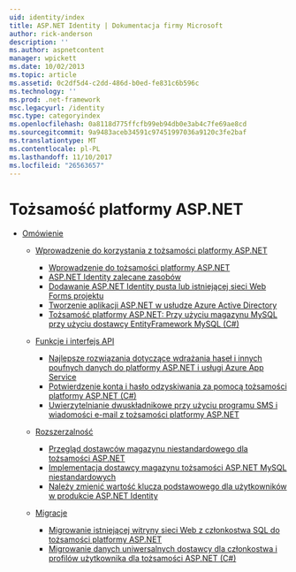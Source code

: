 ```yaml
---
uid: identity/index
title: ASP.NET Identity | Dokumentacja firmy Microsoft
author: rick-anderson
description: ''
ms.author: aspnetcontent
manager: wpickett
ms.date: 10/02/2013
ms.topic: article
ms.assetid: 0c2df5d4-c2dd-486d-b0ed-fe831c6b596c
ms.technology: ''
ms.prod: .net-framework
msc.legacyurl: /identity
msc.type: categoryindex
ms.openlocfilehash: 0a8118d775ffcfb99eb94db0e3ab4c7fe69ae8cd
ms.sourcegitcommit: 9a9483aceb34591c97451997036a9120c3fe2baf
ms.translationtype: MT
ms.contentlocale: pl-PL
ms.lasthandoff: 11/10/2017
ms.locfileid: "26563657"
---
```

<a name="aspnet-identity"></a>Tożsamość platformy ASP.NET
====================
- [Omówienie](overview/index.md)

    - [Wprowadzenie do korzystania z tożsamości platformy ASP.NET](overview/getting-started/index.md)

        - [Wprowadzenie do tożsamości platformy ASP.NET](overview/getting-started/introduction-to-aspnet-identity.md)
        - [ASP.NET Identity zalecane zasobów](overview/getting-started/aspnet-identity-recommended-resources.md)
        - [Dodawanie ASP.NET Identity pusta lub istniejącej sieci Web Forms projektu](overview/getting-started/adding-aspnet-identity-to-an-empty-or-existing-web-forms-project.md)
        - [Tworzenie aplikacji ASP.NET w usłudze Azure Active Directory](overview/getting-started/developing-aspnet-apps-with-windows-azure-active-directory.md)
        - [Tożsamość platformy ASP.NET: Przy użyciu magazynu MySQL przy użyciu dostawcy EntityFramework MySQL (C#)](overview/getting-started/aspnet-identity-using-mysql-storage-with-an-entityframework-mysql-provider.md)
    - [Funkcje i interfejs API](overview/features-api/index.md)

        - [Najlepsze rozwiązania dotyczące wdrażania haseł i innych poufnych danych do platformy ASP.NET i usługi Azure App Service](overview/features-api/best-practices-for-deploying-passwords-and-other-sensitive-data-to-aspnet-and-azure.md)
        - [Potwierdzenie konta i hasło odzyskiwania za pomocą tożsamości platformy ASP.NET (C#)](overview/features-api/account-confirmation-and-password-recovery-with-aspnet-identity.md)
        - [Uwierzytelnianie dwuskładnikowe przy użyciu programu SMS i wiadomości e-mail z tożsamości platformy ASP.NET](overview/features-api/two-factor-authentication-using-sms-and-email-with-aspnet-identity.md)
    - [Rozszerzalność](overview/extensibility/index.md)

        - [Przegląd dostawców magazynu niestandardowego dla tożsamości ASP.NET](overview/extensibility/overview-of-custom-storage-providers-for-aspnet-identity.md)
        - [Implementacja dostawcy magazynu tożsamości ASP.NET MySQL niestandardowych](overview/extensibility/implementing-a-custom-mysql-aspnet-identity-storage-provider.md)
        - [Należy zmienić wartość klucza podstawowego dla użytkowników w produkcie ASP.NET Identity](overview/extensibility/change-primary-key-for-users-in-aspnet-identity.md)
    - [Migracje](overview/migrations/index.md)

        - [Migrowanie istniejącej witryny sieci Web z członkostwa SQL do tożsamości platformy ASP.NET](overview/migrations/migrating-an-existing-website-from-sql-membership-to-aspnet-identity.md)
        - [Migrowanie danych uniwersalnych dostawcy dla członkostwa i profilów użytkownika dla tożsamości ASP.NET (C#)](overview/migrations/migrating-universal-provider-data-for-membership-and-user-profiles-to-aspnet-identity.md)
